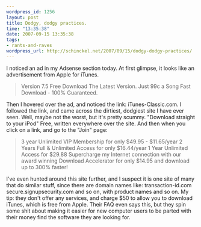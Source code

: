 ```yaml
--- 
wordpress_id: 1256
layout: post
title: Dodgy, dodgy practices.
time: "13:35:38"
date: 2007-09-15 13:35:38
tags: 
- rants-and-raves
wordpress_url: http://schinckel.net/2007/09/15/dodgy-dodgy-practices/
---
```

I noticed an ad in my Adsense section today. At first glimpse, it looks like an advertisement from Apple for iTunes. 

> Version 7.5 Free Download The Latest Version. Just 99c a Song Fast Download - 100% Guaranteed.

Then I hovered over the ad, and noticed the link: iTunes-Classic.com. I followed the link, and came across the dirtiest, dodgiest site I have ever seen. Well, maybe not the worst, but it's pretty scummy. "Download straight to your iPod" Free, written everywhere over the site. And then when you click on a link, and go to the "Join" page: 

> 3 year Unlimited VIP Membership for only $49.95 - $11.65/year 2 Years Full & Unlimited Access for only $16.44/year 1 Year Unlimited Access for $29.88 Supercharge my Internet connection with our award winning Download Accelerator for only $14.95 and download up to 300% faster!

I've even hunted around this site further, and I suspect it is one site of many that do similar stuff, since there are domain names like: transaction-id.com secure.signupsecurity.com and so on, with product names and so on. My tip: they don't offer any services, and charge $50 to allow you to download iTunes, which is free from Apple. Their FAQ even says this, but they spin some shit about making it easier for new computer users to be parted with their money find the software they are looking for. 
